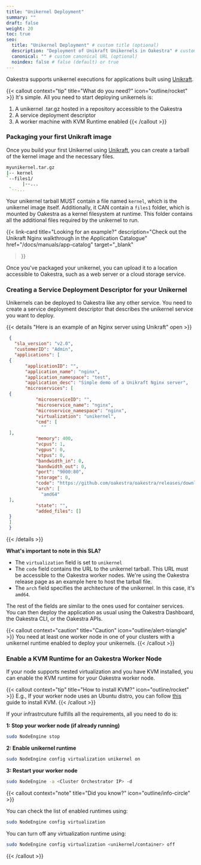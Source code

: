 ```yaml
---
title: "Unikernel Deployment"
summary: ""
draft: false
weight: 20
toc: true
seo:
  title: "Unikernel Deployment" # custom title (optional)
  description: "Deployment of Unikraft Unikernels in Oakestra" # custom description (recommended)
  canonical: "" # custom canonical URL (optional)
  noindex: false # false (default) or true
---
```


Oakestra supports unikernel executions for applications built using [Unikraft](http://unikraft.org). 

{{< callout context="tip" title="What do you need?" icon="outline/rocket" >}}
It's simple. All you need to start deploying unikernels is:

1. A unikernel .tar.gz hosted in a repository accessible to the Oakestra
2. A service deployment descriptor 
3. A worker machine with KVM Runtime enabled
{{< /callout >}}

### Packaging your first Unikraft image 


Once you build your first Unikernel using [Unikraft](http://unikraft.org), you can create a tarball of the kernel image and the necessary files.

```bash {frame="none"}
myunikernel.tar.gz
|-- kernel
`--files1/
      |--...
 `--...
```

Your unikernel tarball MUST contain a file named `kernel`, which is the unikernel image itself. Additionally, it CAN contain a `files1` folder, which is mounted by Oakestra as a kernel filesystem at runtime. This folder contains all the additional files required by the unikernel to run.

{{< link-card
  title="Looking for an example?"
  description="Check out the Unikraft Nginx walkthrough in the Application Catalogue"
  href="/docs/manuals/app-catalog"
  target="_blank"
>}}

Once you've packaged your unikernel, you can upload it to a location accessible to Oakestra, such as a web server or a cloud storage service.

### Creating a Service Deployment Descriptor for your Unikernel

Unikernels can be deployed to Oakestra like any other service. You need to create a service deployment descriptor that describes the unikernel service you want to deploy.

{{< details "Here is an example of an Nginx server using Unikraft" open >}}
```json {title="unikernel-nginx.json"}
 {
   "sla_version": "v2.0",
   "customerID": "Admin",
   "applications": [
 {
       "applicationID": "",
       "application_name": "nginx",
       "application_namespace": "test",
       "application_desc": "Simple demo of a Unikraft Nginx server",
       "microservices": [
 {
           "microserviceID": "",
           "microservice_name": "nginx",
           "microservice_namespace": "nginx",
           "virtualization": "unikernel",
           "cmd": [
             ""
 ],
           "memory": 400,
           "vcpus": 1,
           "vgpus": 0,
           "vtpus": 0,
           "bandwidth_in": 0,
           "bandwidth_out": 0,
           "port": "9000:80",
           "storage": 0,
           "code": "https://github.com/oakestra/oakestra/releases/download/alpha-v0.4.301/nginx_amd64.tar.gz",
           "arch": [
             "amd64"
 ],
           "state": "",
           "added_files": []
 }
 ]
 }
 ```
 {{< /details >}}

**What's important to note in this SLA?**

- The `virtualization` field is set to `unikernel`
- The `code` field contains the URL to the unikernel tarball. This URL must be accessible to the Oakestra worker nodes. We're using the Oakestra release page as an example here to host the tarball file.
- The `arch` field specifies the architecture of the unikernel. In this case, it's `amd64`.

The rest of the fields are similar to the ones used for container services.
You can then deploy the application as usual using the Oakestra Dashboard, the Oakestra CLI, or the Oakestra APIs.

{{< callout context="caution" title="Caution" icon="outline/alert-triangle" >}}
You need at least one worker node in one of your clusters with a unikernel runtime enabled to deploy your unikernels. 
{{< /callout >}}

### Enable a KVM Runtime for an Oakestra Worker Node

If your node supports nested virtualization and you have KVM installed, you can enable the KVM runtime for your Oakestra worker node.


{{< callout context="tip" title="How to install KVM?" icon="outline/rocket" >}}
E.g., If your worker node uses an Ubuntu distro, you can follow [this](https://phoenixnap.com/kb/ubuntu-install-kvm) guide to install KVM.
{{< /callout >}}

If your infrastrcuture fulfills all the requirements, all you need to do is:

**1: Stop your worker node (if already running)**
```bash
sudo NodeEngine stop
```
**2: Enable unikernel runtime**
```bash
sudo NodeEngine config virtualization unikernel on
```
**3: Restart your worker node**
```bash
sudo NodeEngine -a <Cluster Orchestrator IP> -d
```

{{< callout context="note" title="Did you know?" icon="outline/info-circle" >}}

You can check the list of enabled runtimes using:
```bash
sudo NodeEngine config virtualization
```

You can turn off any virtualization runtime using:
```bash
sudo NodeEngine config virtualization <unikernel/container> off
```
{{< /callout >}}



